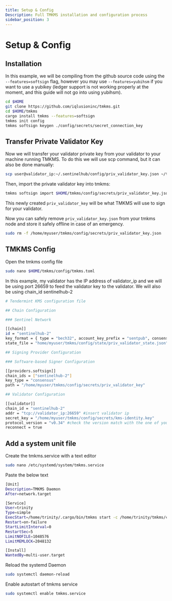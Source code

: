 ```yaml
---
title: Setup & Config
Description: Full TMKMS installation and configuration process
sidebar_position: 3
---
```


# Setup & Config

## Installation

In this example, we will be compiling from the github source code using the `--features=softsign` flag, however you may use `--features=yubihsm` if you want to use a yubikey (ledger support is not working properly at the moment, and this guide will not go into using yubihsm).

```bash
cd $HOME
git clone https://github.com/iqlusioninc/tmkms.git
cd $HOME/tmkms
cargo install tmkms --features=softsign
tmkms init config
tmkms softsign keygen ./config/secrets/secret_connection_key
```

## Transfer Private Validator Key

Now we will transfer your validator private key from your validator to your machine running TMKMS. To do this we will use scp command, but it can also be done manually:

```bash
scp user@validator_ip:~/.sentinelhub/config/priv_validator_key.json ~/tmkms/config/secrets
```

Then, import the private validator key into tmkms:

```bash
tmkms softsign import $HOME/tmkms/config/secrets/priv_validator_key.json $HOME/tmkms/config/secrets/priv_validator_key
```

This newly created `priv_validator_key` will be what TMKMS will use to sign for your validator.

Now you can safely remove `priv_validator_key.json` from your tmkms node and store it safely offline in case of an emergency.

```bash
sudo rm -f /home/myuser/tmkms/config/secrets/priv_validator_key.json
```

## TMKMS Config

Open the tmkms config file

```bash
sudo nano $HOME/tmkms/config/tmkms.toml
```

In this example, my validator has the IP address of validator_ip and we will be using port 26659 to feed the validator key to the validator. We will also be using chain_id sentinelhub-2

```bash title=$HOME/tmkms/config/tmkms.toml
# Tendermint KMS configuration file

## Chain Configuration

### Sentinel Network

[[chain]]
id = "sentinelhub-2"
key_format = { type = "bech32", account_key_prefix = "sentpub", consensus_key_prefix = "sentvalconspub" }
state_file = "home/myuser/tmkms/config/state/priv_validator_state.json"

## Signing Provider Configuration

### Software-based Signer Configuration

[[providers.softsign]]
chain_ids = ["sentinelhub-2"]
key_type = "consensus"
path = "/home/myuser/tmkms/config/secrets/priv_validator_key"

## Validator Configuration

[[validator]]
chain_id = "sentinelhub-2"
addr = "tcp://validator_ip:26659" #insert validator ip
secret_key = "/home/myuser/tmkms/config/secrets/kms-identity.key"
protocol_version = "v0.34" #check the version match with the one of your validator
reconnect = true
```

## Add a system unit file

Create the tmkms.service with a text editor

```bash
sudo nano /etc/systemd/system/tmkms.service
```

Paste the below text

```bash title=/etc/systemd/system/tmkms.service
[Unit]
Description=TMKMS Daemon
After=network.target

[Service]
User=trinity
Type=simple
ExecStart=/home/trinity/.cargo/bin/tmkms start -c /home/trinity/tmkms/config/tmkms.toml
Restart=on-failure
StartLimitInterval=0
RestartSec=5
LimitNOFILE=1048576
LimitMEMLOCK=2048132

[Install]
WantedBy=multi-user.target
```

Reload the systemd Daemon

```bash
sudo systemctl daemon-reload
```

Enable autostart of tmkms service

```bash
sudo systemctl enable tmkms.service
```